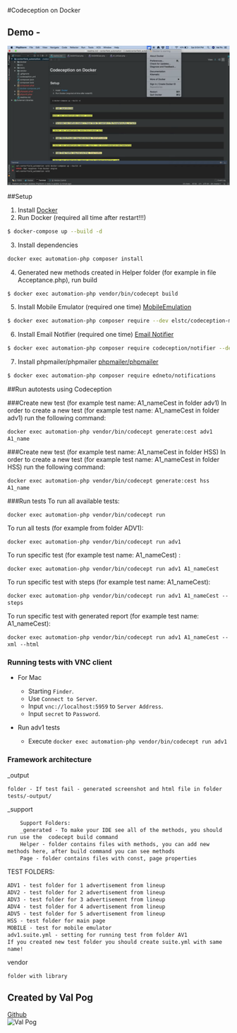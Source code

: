 #Codeception on Docker

## Demo - 
[![Video](/demo.png)](https://youtu.be/d6JaDdOdiSo)

##Setup
1. Install [Docker](https://docs.docker.com/docker-for-mac/)
2. Run Docker (required all time after restart!!!)
```bash
$ docker-compose up --build -d
```
3. Install dependencies
```bash
docker exec automation-php composer install
```
4. Generated new methods created in Helper folder (for example in file Acceptance.php), run build 
```bash
$ docker exec automation-php vendor/bin/codecept build
```
5. Install Mobile Emulator (required one time) [MobileEmulation](https://packagist.org/packages/elstc/codeception-mobileemulation)
```bash
$ docker exec automation-php composer require --dev elstc/codeception-mobileemulation
```
6. Install Email Notifier (required one time) [Email Notifier](https://github.com/Codeception/Notifier/blob/master/README.md)
```bash
$ docker exec automation-php composer require codeception/notifier --dev
```
7. Install phpmailer/phpmailer [phpmailer/phpmailer ](https://packagist.org/packages/edneto/notifications)
```bash
$ docker exec automation-php composer require edneto/notifications
```

##Run autotests using Codeception

###Create new test (for example test name: A1_nameCest in folder adv1)
In order to create a new test (for example test name: A1_nameCest in folder adv1) run the following command:
```
docker exec automation-php vendor/bin/codecept generate:cest adv1 A1_name
```
###Create new test (for example test name: A1_nameCest in folder HSS)
In order to create a new test (for example test name: A1_nameCest in folder HSS) run the following command:
```
docker exec automation-php vendor/bin/codecept generate:cest hss A1_name
```

###Run tests
To run all available tests:
```
docker exec automation-php vendor/bin/codecept run
```
To run all tests (for example from folder ADV1):
```
docker exec automation-php vendor/bin/codecept run adv1
```
To run specific test (for example test name: A1_nameCest) :
```
docker exec automation-php vendor/bin/codecept run adv1 A1_nameCest
```
To run specific test with steps (for example test name: A1_nameCest):
```
docker exec automation-php vendor/bin/codecept run adv1 A1_nameCest --steps
```
To run specific test with generated report  (for example test name: A1_nameCest):
```
docker exec automation-php vendor/bin/codecept run adv1 A1_nameCest --xml --html
```
### Running tests with VNC client
- For Mac
  - Starting `Finder`.
  - Use `Connect to Server`.
  - Input `vnc://localhost:5959` to `Server Address`.
  - Input `secret` to `Password`.

- Run adv1 tests
  - Execute `docker exec automation-php vendor/bin/codecept run adv1`

### Framework architecture
_output
    
    folder - If test fail - generated screenshot and html file in folder tests/-output/

_support

```
    Support Folders:
    _generated - To make your IDE see all of the methods, you should run use the  codecept build command
    Helper - folder contains files with methods, you can add new methods here, after build command you can see methods
    Page - folder contains files with const, page properties
```
TEST FOLDERS:

    ADV1 - test folder for 1 advertisement from lineup     
    ADV2 - test folder for 2 advertisement from lineup 
    ADV3 - test folder for 3 advertisement from lineup 
    ADV4 - test folder for 4 advertisement from lineup 
    ADV5 - test folder for 5 advertisement from lineup 
    HSS - test folder for main page
    MOBILE - test for mobile emulator
    adv1.suite.yml - setting for running test from folder AV1
    If you created new test folder you should create suite.yml with same name!

vendor 
    
    folder with library 
    
## Created by Val Pog


<div>
  <a href="https://github.com/valpogor">Github</a>  
</div>
  <img alt="Val Pog" src="https://media.licdn.com/dms/image/C5603AQEWgTRNW4fccg/profile-displayphoto-shrink_100_100/0?e=1573689600&v=beta&t=hcEUHZe539U3DTUlidGbUbVdIPQujsZigMM9Ufd8T6E" width=100 height=100 />

  
   

    
    
